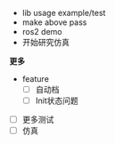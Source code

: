 - lib usage example/test
- make above pass
- ros2 demo
- 开始研究仿真

**更多**

- feature
  - [ ] 自动档
  - [ ] Init状态问题
- [ ] 更多测试
- [ ] 仿真
